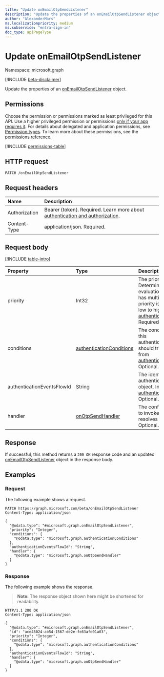 ```yaml
---
title: "Update onEmailOtpSendListener"
description: "Update the properties of an onEmailOtpSendListener object."
author: "AlexanderMars"
ms.localizationpriority: medium
ms.subservice: "entra-sign-in"
doc_type: apiPageType
---
```


# Update onEmailOtpSendListener

Namespace: microsoft.graph

[!INCLUDE [beta-disclaimer](../../includes/beta-disclaimer.md)]

Update the properties of an [onEmailOtpSendListener](../resources/onemailotpsendlistener.md) object.

## Permissions

Choose the permission or permissions marked as least privileged for this API. Use a higher privileged permission or permissions [only if your app requires it](/graph/permissions-overview#best-practices-for-using-microsoft-graph-permissions). For details about delegated and application permissions, see [Permission types](/graph/permissions-overview#permission-types). To learn more about these permissions, see the [permissions reference](/graph/permissions-reference).

<!-- {
  "blockType": "permissions",
  "name": "onemailotpsendlistener-update-permissions"
}
-->
[!INCLUDE [permissions-table](../includes/permissions/onemailotpsendlistener-update-permissions.md)]

## HTTP request

<!-- {
  "blockType": "ignored"
}
-->
``` http
PATCH /onEmailOtpSendListener
```

## Request headers

|Name|Description|
|:---|:---|
|Authorization|Bearer {token}. Required. Learn more about [authentication and authorization](/graph/auth/auth-concepts).|
|Content-Type|application/json. Required.|

## Request body

[!INCLUDE [table-intro](../../includes/update-property-table-intro.md)]


|Property|Type|Description|
|:---|:---|:---|
|priority|Int32|The priority of the listener. Determines the order of evaluation when an event has multiple listeners. The priority is evaluated from low to high. Inherited from [authenticationEventListener](../resources/authenticationeventlistener.md). Required.|
|conditions|[authenticationConditions](../resources/authenticationconditions.md)|The conditions on which this authenticationEventListener should trigger. Inherited from [authenticationEventListener](../resources/authenticationeventlistener.md). Optional.|
|authenticationEventsFlowId|String|The identifier of the authenticationEventsFlow object. Inherited from [authenticationEventListener](../resources/authenticationeventlistener.md). Optional.|
|handler|[onOtpSendHandler](../resources/onotpsendhandler.md)|The configuration for what to invoke if an event resolves to this listener. Optional.|



## Response

If successful, this method returns a `200 OK` response code and an updated [onEmailOtpSendListener](../resources/onemailotpsendlistener.md) object in the response body.

## Examples

### Request

The following example shows a request.
<!-- {
  "blockType": "request",
  "name": "update_onemailotpsendlistener"
}
-->
``` http
PATCH https://graph.microsoft.com/beta/onEmailOtpSendListener
Content-Type: application/json

{
  "@odata.type": "#microsoft.graph.onEmailOtpSendListener",
  "priority": "Integer",
  "conditions": {
    "@odata.type": "microsoft.graph.authenticationConditions"
  },
  "authenticationEventsFlowId": "String",
  "handler": {
    "@odata.type": "microsoft.graph.onOtpSendHandler"
  }
}
```


### Response

The following example shows the response.
>**Note:** The response object shown here might be shortened for readability.
<!-- {
  "blockType": "response",
  "@odata.type": "microsoft.graph.onEmailOtpSendListener",
  "truncated": true
}
-->
``` http
HTTP/1.1 200 OK
Content-Type: application/json

{
  "@odata.type": "#microsoft.graph.onEmailOtpSendListener",
  "id": "ace45024-ab54-1567-de2e-fe83afd01a03",
  "priority": "Integer",
  "conditions": {
    "@odata.type": "microsoft.graph.authenticationConditions"
  },
  "authenticationEventsFlowId": "String",
  "handler": {
    "@odata.type": "microsoft.graph.onOtpSendHandler"
  }
}
```

